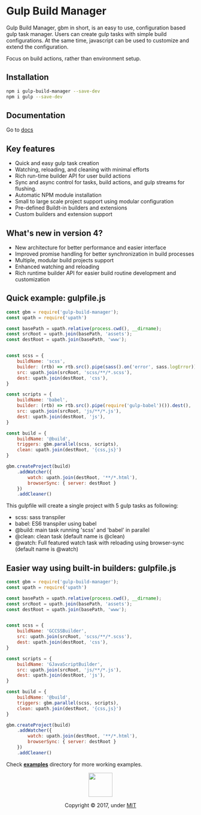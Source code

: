 # Gulp Build Manager
Gulp Build Manager, gbm in short, is an easy to use, configuration based gulp task manager. Users can create gulp tasks with simple build configurations. At the same time, javascript can be used to customize and extend the configuration.

Focus on build actions, rather than environment setup.

## Installation
```bash
npm i gulp-build-manager --save-dev
npm i gulp --save-dev
```

## Documentation
Go to [docs](docs/README.md)


## Key features
- Quick and easy gulp task creation
- Watching, reloading, and cleaning with minimal efforts
- Rich run-time builder API for user build actions
- Sync and async control for tasks, build actions, and gulp streams for flushing.
- Automatic NPM module installation
- Small to large scale project support using modular configuration
- Pre-defined Buildt-in builders and extensions
- Custom builders and extension support


## What's new in version 4?
- New architecture for better performance and easier interface
- Improved promise handling for better synchronization in build processes
- Multiple, modular build projects support
- Enhanced watching and reloading
- Rich runtime builder API for easier build routine development and customization


## Quick example: gulpfile.js

```js
const gbm = require('gulp-build-manager');
const upath = require('upath')

const basePath = upath.relative(process.cwd(), __dirname);
const srcRoot = upath.join(basePath, 'assets');
const destRoot = upath.join(basePath, 'www');


const scss = {
    buildName: 'scss',
    builder: (rtb) => rtb.src().pipe(sass().on('error', sass.logError)).dest(),
    src: upath.join(srcRoot, 'scss/**/*.scss'),
    dest: upath.join(destRoot, 'css'),
}

const scripts = {
    buildName: 'babel',
    builder: (rtb) => rtb.src().pipe(require('gulp-babel')()).dest(),
    src: upath.join(srcRoot, 'js/**/*.js'),
    dest: upath.join(destRoot, 'js'),
}

const build = {
    buildName: '@build',
    triggers: gbm.parallel(scss, scripts),
    clean: upath.join(destRoot, '{css,js}')
}

gbm.createProject(build)
    .addWatcher({
        watch: upath.join(destRoot, '**/*.html'),
        browserSync: { server: destRoot }
    })
    .addCleaner()
```
This gulpfile will create a single project with 5 gulp tasks as following:
- scss: sass transpiler
- babel: ES6 transpiler using babel
- @build: main task running 'scss' and 'babel' in parallel
- @clean: clean task (default name is @clean)
- @watch: Full featured watch task with reloading using browser-sync (default name is @watch)


## Easier way using built-in builders: gulpfile.js
```js
const gbm = require('gulp-build-manager');
const upath = require('upath')

const basePath = upath.relative(process.cwd(), __dirname);
const srcRoot = upath.join(basePath, 'assets');
const destRoot = upath.join(basePath, 'www');


const scss = {
    buildName: 'GCCSSBuilder',
    src: upath.join(srcRoot, 'scss/**/*.scss'),
    dest: upath.join(destRoot, 'css'),
}

const scripts = {
    buildName: 'GJavaScriptBuilder',
    src: upath.join(srcRoot, 'js/**/*.js'),
    dest: upath.join(destRoot, 'js'),
}

const build = {
    buildName: '@build',
    triggers: gbm.parallel(scss, scripts),
    clean: upath.join(destRoot, '{css,js}')
}

gbm.createProject(build)
    .addWatcher({
        watch: upath.join(destRoot, '**/*.html'),
        browserSync: { server: destRoot }
    })
    .addCleaner()
```

Check **[examples](examples)** directory for more working examples.


<p align="center">
  <img class="logo" src="https://shnam7.github.io/gulp-build-manager/images/gbm.svg" width="64px">
  <p align=center>Copyright &copy; 2017, under <a href="./LICENSE">MIT</a></p>
</div>
